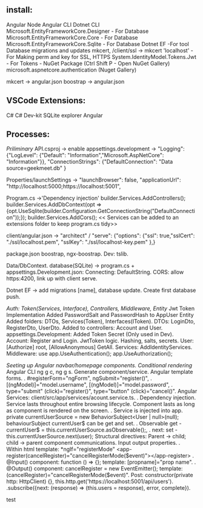 ## install:

Angular
Node
Angular CLI
Dotnet CLI
Microsoft.EntityFrameworkCore.Designer - For Database
Microsoft.EntityFrameworkCore.Core - For Database
Microsoft.EntityFrameworkCore.Sqlite - For Database
Dotnet EF -For tool Database migrations and updates
mkcert, /client/ssl -> mkcert 'localhost' - For Making perm and key for SSL, HTTPS
System.IdentityModel.Tokens.Jwt - For Tokens - NuGet Package (Ctrl Shift P - Open NuGet Gallery)
microsoft.aspnetcore.authentication (Nuget Gallery)

mkcert -> angular.json
boostrap -> angular.json

## VSCode Extensions:

C#
C# Dev-kit
SQLite explorer
Angular

## Processes:

_Priliminary_
API.csproj -> <ImplicitUsings>enable</ImplicitUsings>
appsettings.development -> "Logging": {"LogLevel": {"Default": "Information","Microsoft.AspNetCore": "Information"}},
"ConnectionStrings": {"DefaultConnection": "Data source=geekmeet.db" }

Properties/launchSettings -> "launchBrowser": false, "applicationUrl": "http://localhost:5000;https://localhost:5001",

Program.cs ->'Dependency injection'
builder.Services.AddControllers();
builder.Services.AddDbContext<DataContext>(opt =>{opt.UseSqlite(builder.Configuration.GetConnectionString("DefaultConnection"));});
builder.Services.AddCors();
<< Services can be added to an extensions folder to keep program.cs tidy>>

client/angular.json -> "architect" / "serve": {"options": {"ssl": true,"sslCert": "./ssl/localhost.pem", "sslKey": "./ssl/localhost-key.pem" },}

package.json boostrap, ngx-boostrap. Dev: tslib.

Data/DbContext.
database(SQLite) -> program.cs + appsettings.Development.json: Connecting: DefaultString.
CORS: allow https:4200, link up with client serve.

Dotnet EF -> add migrations [name], database update. Create first database push.

_Auth: Token(Services, Interface), Controllers, Middleware, Entity_
Jwt Token Implementation
Added PasswordSalt and PasswordHash to AppUser Entity
Added folders: DTOs, Services(Token), Interfaces(IToken).
DTOs: LoginDto, RegisterDto, UserDto.
Added to controllers: Account and User.
appsettings.Development: Added Token Secret (Only used in Dev).
Account: Register and Login. JwtToken logic. Hashing, salts, secrets.
User: [Authorize] root, [AllowAnonymous] GetAll.
Services: AddIdentityServices.
Middleware: use app.UseAuthentication(); app.UseAuthorization();

_Seeting up Angular navbar/homepage components. Conditional rendering_
Angular CLI ng g c, ng g s. Generate component/service.
Angular template forms.
. #registerForm="ngForm", ngSubmit="register()",
. [(ngModel)]="model.username", [(ngModel)]="model.password",
. type="submit" (click)="register()", type="button" (click)="cancel()".
Angular Services: client/src/app/services/acount.service.ts.
. Dependency injection. Service lasts throughout entire browsing lifecycle. Component lasts as long as component is rendered on the screen.
. Service is injected into app. private currentUserSource = new BehaviorSubject<User | null>(null); behaviourSubject currentUser$ can be get and set.
. Observable get - currentUser$ = this.currentUserSource.asObservable();,
. next: set - this.currentUserSource.next(user);
Structural directives: Parent -> child; child -> parent component communications. Input output properties.
. Within html template: \*ngIf="registerMode" <app-register(cancelRegister)="cancelRegisterMode($event)"></app-register>
. @Input() component: function () => {};  template: [propname]="prop name".
. @Output() component: cancelRegister = new EventEmitter(); template: (cancelRegister)="cancelRegisterMode($event)".
Post: constructor(private http: HttpClient) {}, this.http.get('https://localhost:5001/api/users').
.subscribe({next: (response) => (this.users = response), error, complete}).

test
